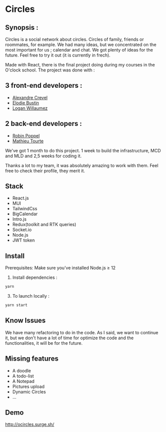# Circles

## Synopsis :

Circles is a social network about circles. Circles of family, friends or roommates, for example. We had many ideas, but we concentrated on the most important for us ; calendar and chat. We got plenty of ideas for the future. Feel free to try it out (it is currently in frech).

Made with React, there is the final project doing during my courses in the O'clock school. The project was done with :

## 3 front-end developers :

- [Alexandre Crevel](https://github.com/AlexandreCrevel)
- [Elodie Bustin](https://github.com/ElodieBustin)
- [Logan Willaumez](https://github.com/LoganWillaumez)

## 2 back-end developers :

- [Robin Poppel](https://github.com/robinho54)
- [Mathieu Tourte](https://github.com/AtomicMathO)

We've got 1 month to do this project. 1 week to build the infrastructure, MCD and MLD and 2,5 weeks for coding it.

Thanks a lot to my team, it was absolutely amazing to work with them. Feel free to check their profile, they merit it.

## Stack

- React.js
- MUI
- TailwindCss
- BigCalendar
- Intro.js
- Redux(toolkit and RTK queries)
- Socket.io
- Node.js
- JWT token

## Install

Prerequisites: Make sure you've installed Node.js ≥ 12

1. Install dependencies :

```bash
yarn
```

3. To launch locally :

```bash
yarn start
```

## Know Issues

We have many refactoring to do in the code. As I said, we want to continue it, but we don't have a lot of time for optimize the code and the functionalities, it will be for the future.

## Missing features

- A doodle
- A todo-list
- A Notepad
- Pictures upload
- Dynamic Circles
- ...

## Demo

http://ocircles.surge.sh/
